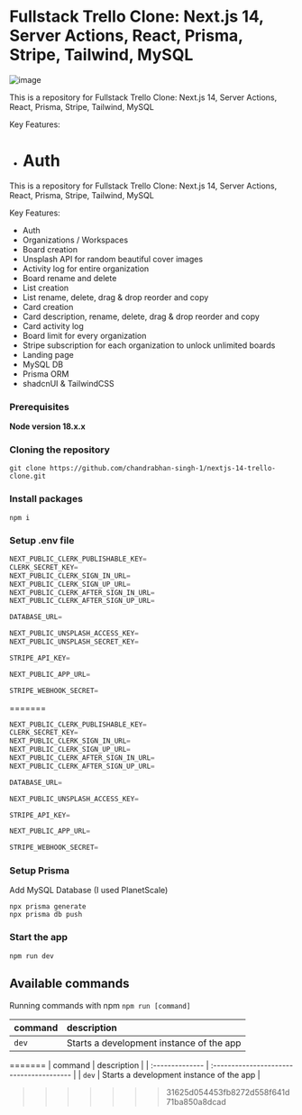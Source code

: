 # Fullstack Trello Clone: Next.js 14, Server Actions, React, Prisma, Stripe, Tailwind, MySQL

![image]([https://github.com/AntonioErdeljac/next13-trello/assets/23248726/fd260249-82fa-4588-a67a-69bb4eb09067](https://github.com/chandrabhan-singh-1/shared-assets/blob/main/Images/taskify-thumbnail.jpg))

This is a repository for Fullstack Trello Clone: Next.js 14, Server Actions, React, Prisma, Stripe, Tailwind, MySQL

Key Features:

- # Auth

This is a repository for Fullstack Trello Clone: Next.js 14, Server Actions, React, Prisma, Stripe, Tailwind, MySQL

Key Features:

- Auth
- Organizations / Workspaces
- Board creation
- Unsplash API for random beautiful cover images
- Activity log for entire organization
- Board rename and delete
- List creation
- List rename, delete, drag & drop reorder and copy
- Card creation
- Card description, rename, delete, drag & drop reorder and copy
- Card activity log
- Board limit for every organization
- Stripe subscription for each organization to unlock unlimited boards
- Landing page
- MySQL DB
- Prisma ORM
- shadcnUI & TailwindCSS

### Prerequisites

**Node version 18.x.x**

### Cloning the repository

```shell
git clone https://github.com/chandrabhan-singh-1/nextjs-14-trello-clone.git
```

### Install packages

```shell
npm i
```

### Setup .env file

```js
NEXT_PUBLIC_CLERK_PUBLISHABLE_KEY=
CLERK_SECRET_KEY=
NEXT_PUBLIC_CLERK_SIGN_IN_URL=
NEXT_PUBLIC_CLERK_SIGN_UP_URL=
NEXT_PUBLIC_CLERK_AFTER_SIGN_IN_URL=
NEXT_PUBLIC_CLERK_AFTER_SIGN_UP_URL=

DATABASE_URL=

NEXT_PUBLIC_UNSPLASH_ACCESS_KEY=
NEXT_PUBLIC_UNSPLASH_SECRET_KEY=

STRIPE_API_KEY=

NEXT_PUBLIC_APP_URL=

STRIPE_WEBHOOK_SECRET=
```

=======

```js
NEXT_PUBLIC_CLERK_PUBLISHABLE_KEY=
CLERK_SECRET_KEY=
NEXT_PUBLIC_CLERK_SIGN_IN_URL=
NEXT_PUBLIC_CLERK_SIGN_UP_URL=
NEXT_PUBLIC_CLERK_AFTER_SIGN_IN_URL=
NEXT_PUBLIC_CLERK_AFTER_SIGN_UP_URL=

DATABASE_URL=

NEXT_PUBLIC_UNSPLASH_ACCESS_KEY=

STRIPE_API_KEY=

NEXT_PUBLIC_APP_URL=

STRIPE_WEBHOOK_SECRET=
```

### Setup Prisma

Add MySQL Database (I used PlanetScale)

```shell
npx prisma generate
npx prisma db push

```

### Start the app

```shell
npm run dev
```

## Available commands

Running commands with npm `npm run [command]`

| command | description                              |
| :------ | :--------------------------------------- |
| `dev`   | Starts a development instance of the app |

=======
| command | description |
| :-------------- | :--------------------------------------- |
| `dev` | Starts a development instance of the app |

> > > > > > > 31625d054453fb8272d558f641d71ba850a8dcad
